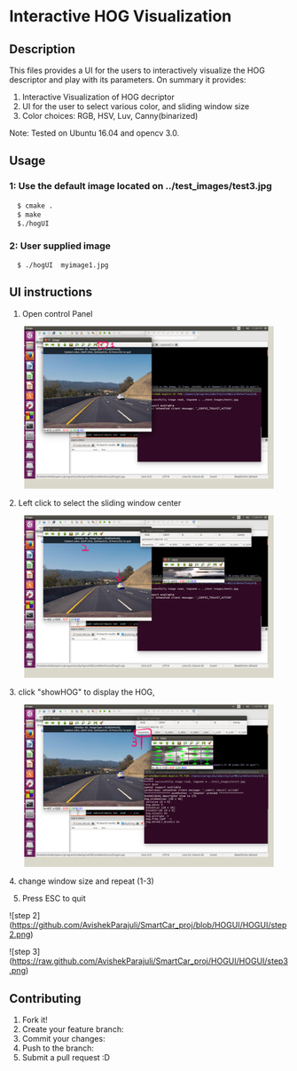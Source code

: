 # Interactive HOG Visualization
## Description
This files provides a UI for the users to interactively visualize the HOG descriptor and play with its parameters.
On summary it provides:

1. Interactive Visualization of HOG decriptor
2. UI for the user to select various color, and sliding window size
3. Color choices: RGB, HSV, Luv, Canny(binarized)

Note: Tested on Ubuntu 16.04 and opencv 3.0. 

## Usage
### 1: Use the default image located on ../test_images/test3.jpg
```
  $ cmake .
  $ make
  $./hogUI
```
 
 ### 2: User supplied image
 
```
  $ ./hogUI  myimage1.jpg
```
  
## UI instructions  

1. Open control Panel
<p align="center">
  <img src="https://github.com/AvishekParajuli/SmartCar_proj/blob/HOGUI/HOGUI/step1.png" width ="450" />
</p>
2. Left click to select the sliding window center 
<p align="center">
  <img src="https://github.com/AvishekParajuli/SmartCar_proj/blob/HOGUI/HOGUI/step2.png" width ="450" />
</p>
3. click "showHOG" to display the HOG, 
<p align="center">
  <img src="https://github.com/AvishekParajuli/SmartCar_proj/blob/HOGUI/HOGUI/step3.png" width ="450" />
</p>
4. change window size and repeat (1-3)

5. Press ESC to quit


![step 2] (https://github.com/AvishekParajuli/SmartCar_proj/blob/HOGUI/HOGUI/step2.png)

![step 3] (https://raw.github.com/AvishekParajuli/SmartCar_proj/HOGUI/HOGUI/step3.png)



## Contributing

1. Fork it!
2. Create your feature branch:
3. Commit your changes: 
4. Push to the branch: 
5. Submit a pull request :D
   
